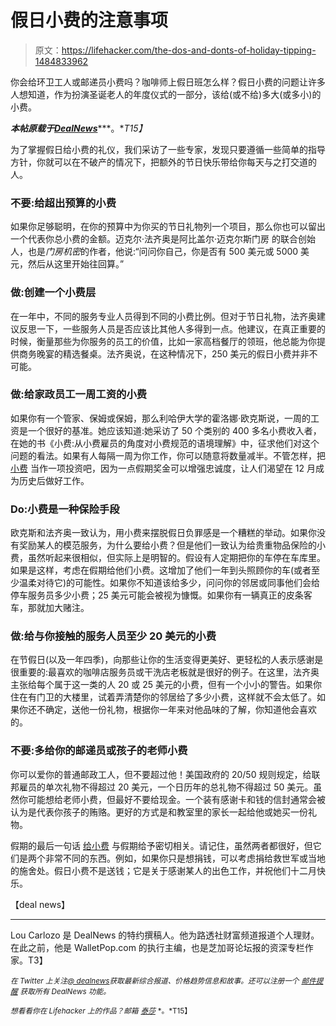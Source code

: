 # 假日小费的注意事项

> 原文：<https://lifehacker.com/the-dos-and-donts-of-holiday-tipping-1484833962>

你会给环卫工人或邮递员小费吗？咖啡师上假日班怎么样？假日小费的问题让许多人想知道，作为扮演圣诞老人的年度仪式的一部分，该给(或不给)多大(或多小)的小费。



***本帖原载于***[***DealNews***](http://dealnews.com/features/The-Dos-Donts-of-Holiday-Tipping/929934.html)***。**T15】*

为了掌握假日给小费的礼仪，我们采访了一些专家，发现只要遵循一些简单的指导方针，你就可以在不破产的情况下，把额外的节日快乐带给你每天与之打交道的人。

### 不要:给超出预算的小费

如果你足够聪明，在你的预算中为你买的节日礼物列一个项目，那么你也可以留出一个代表你总小费的金额。迈克尔·法齐奥是阿比盖尔·迈克尔斯门房 的联合创始人，也是*门房机密*的作者，他说:“问问你自己，你是否有 500 美元或 5000 美元，然后从这里开始往回算。”

### 做:创建一个小费层

在一年中，不同的服务专业人员得到不同的小费比例。但对于节日礼物，法齐奥建议反思一下，一些服务人员是否应该比其他人多得到一点。他建议，在真正重要的时候，衡量那些为你服务的员工的价值，比如一家高档餐厅的领班，他总能为你提供商务晚宴的精选餐桌。法齐奥说，在这种情况下，250 美元的假日小费并非不可能。

### 做:给家政员工一周工资的小费

如果你有一个管家、保姆或保姆，那么利哈伊大学的霍洛娜·欧克斯说，一周的工资是一个很好的基准。她应该知道:她采访了 50 个类别的 400 多名小费收入者，在她的书《小费:从小费雇员的角度对小费规范的语境理解》中，征求他们对这个问题的看法。如果有人每隔一周为你工作，你可以随意将数量减半。不管怎样，把 [小费](https://lifehacker.com/how-much-to-tip-by-country-5814420) 当作一项投资吧，因为一点假期奖金可以增强忠诚度，让人们渴望在 12 月成为历史后做好工作。

### Do:小费是一种保险手段

欧克斯和法齐奥一致认为，用小费来摆脱假日负罪感是一个糟糕的举动。如果你没有奖励某人的模范服务，为什么要给小费？但是他们一致认为给贵重物品保险的小费，虽然听起来很相似，但实际上是明智的。假设有人定期把你的车停在车库里。如果是这样，考虑在假期给他们小费。这增加了他们一年到头照顾你的车(或者至少温柔对待它)的可能性。如果你不知道该给多少，问问你的邻居或同事他们会给停车服务员多少小费；25 美元可能会被视为慷慨。如果你有一辆真正的皮条客车，那就加大赌注。

### 做:给与你接触的服务人员至少 20 美元的小费

在节假日(以及一年四季)，向那些让你的生活变得更美好、更轻松的人表示感谢是很重要的:最喜欢的咖啡店服务员或干洗店老板就是很好的例子。在这里，法齐奥主张给每个属于这一类的人 20 或 25 美元的小费，但有一个小小的警告。如果你住在有门卫的大楼里，试着弄清楚你的邻居给了多少小费，这样就不会太低了。如果你还不确定，送他一份礼物，根据你一年来对他品味的了解，你知道他会喜欢的。

### 不要:多给你的邮递员或孩子的老师小费

你可以爱你的普通邮政工人，但不要超过他！美国政府的 20/50 规则规定，给联邦雇员的单次礼物不得超过 20 美元，一个日历年的总礼物不得超过 50 美元。虽然你可能想给老师小费，但最好不要给现金。一个装有感谢卡和钱的信封通常会被认为是代表你孩子的贿赂。更好的方式是和教室里的家长一起给他或她买一份礼物。

假期的最后一句话 [给小费](https://lifehacker.com/should-tipping-be-outlawed-609343758) 与假期给予密切相关。请记住，虽然两者都很好，但它们是两个非常不同的东西。例如，如果你只是想捐钱，可以考虑捐给救世军或当地的施舍处。假日小费不是送钱；它是关于感谢某人的出色工作，并祝他们十二月快乐。

【deal news】

* * *

Lou Carlozo 是 DealNews 的特约撰稿人。他为路透社财富频道报道个人理财。在此之前，他是 WalletPop.com 的执行主编，也是芝加哥论坛报的资深专栏作家。T3】

<small>*在 Twitter 上关注*</small>[<small>*@ dealnews*</small>](http://twitter.com/dealnews)<small>*获取最新综合报道、价格趋势信息和故事。还可以注册一个*</small> [<small>*邮件提醒*</small>](https://dealnews.com/mydealnews/get-alert.html?c=485) <small>*获取所有 DealNews 功能。*</small>

<small>*想看看你在 Lifehacker 上的作品？邮箱*</small> [<small>*泰莎*</small>](https://mail.google.com/mail/?view=cm&fs=1&tf=1&to=tessa@lifehacker.com) <small>*。*T15】</small>